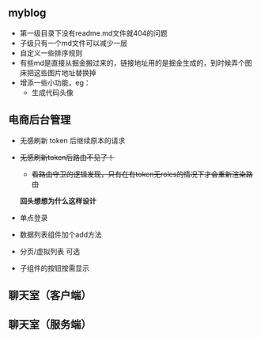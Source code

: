 ## myblog

+ 第一级目录下没有readme.md文件就404的问题
+ 子级只有一个md文件可以减少一层
+ 自定义一些排序规则
+ 有些md是直接从掘金搬过来的，链接地址用的是掘金生成的，到时候弄个图床把这些图片地址替换掉
+ 增添一些小功能，eg：
  + 生成代码头像

## 电商后台管理

+ 无感刷新 token 后继续原本的请求

+ ~~无感刷新token后路由不见了！~~

  + ~~看路由守卫的逻辑发现，只有在有token无roles的情况下才会重新渲染路由~~

  **回头想想为什么这样设计**

+ 单点登录

+ 数据列表组件加个add方法

+ 分页/虚拟列表 可选

+ 子组件的按钮按需显示

## 聊天室（客户端）

## 聊天室（服务端）


